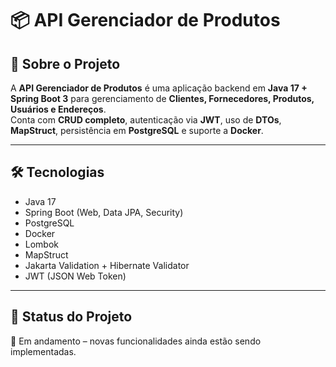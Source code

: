 # 📦 API Gerenciador de Produtos

## 📌 Sobre o Projeto
A **API Gerenciador de Produtos** é uma aplicação backend em **Java 17 + Spring Boot 3** para gerenciamento de **Clientes, Fornecedores, Produtos, Usuários e Endereços**.  
Conta com **CRUD completo**, autenticação via **JWT**, uso de **DTOs**, **MapStruct**, persistência em **PostgreSQL** e suporte a **Docker**.

---

## 🛠️ Tecnologias
- Java 17  
- Spring Boot (Web, Data JPA, Security)  
- PostgreSQL  
- Docker  
- Lombok  
- MapStruct  
- Jakarta Validation + Hibernate Validator  
- JWT (JSON Web Token)  

---

## 📌 Status do Projeto
🚧 Em andamento – novas funcionalidades ainda estão sendo implementadas.
